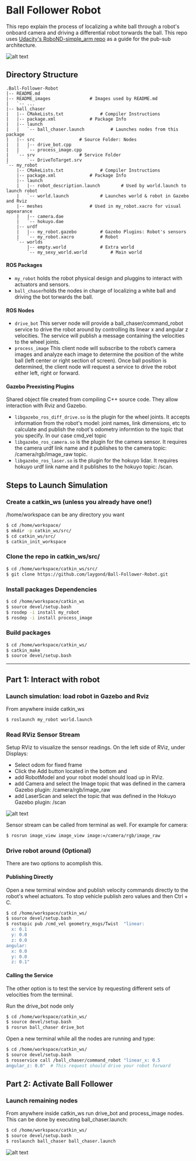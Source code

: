
# Ball Follower Robot
This repo explain the process of localizing a white ball through a robot's onboard camera and driving a differential robot torwards the ball. This repo uses [Udacity's RoboND-simple_arm repo](https://github.com/udacity/RoboND-Simple_arm) as a guide for the pub-sub architecture. 

![alt text](README_images/follow.gif)

## Directory Structure
```
.Ball-Follower-Robot
|-- README.md
|-- README_images				# Images used by README.md
|   `-- ...
|-- ball_chaser
|   |-- CMakeLists.txt				# Compiler Instructions
|   |-- package.xml				# Package Info
|   |-- launch
|   |   `-- ball_chaser.launch			# Launches nodes from this package
|   |-- src					# Source Folder: Nodes
|   |   |-- drive_bot.cpp
|   |   `-- process_image.cpp
|   `-- srv					# Service Folder
|       `-- DriveToTarget.srv
`-- my_robot
    |-- CMakeLists.txt				# Compiler Instructions
    |-- package.xml				# Package Info
    |-- launch
    |   |-- robot_description.launch		# Used by world.launch to launch robot
    |   `-- world.launch			# Launches world & robot in Gazebo and Rviz 
    |-- meshes					# Used in my_robot.xacro for visual appearance
    |   |-- camera.dae
    |   `-- hokuyo.dae
    |-- urdf
    |   |-- my_robot.gazebo			# Gazebo Plugins: Robot's sensors
    |   `-- my_robot.xacro			# Robot 
    `-- worlds
        |-- empty.world				# Extra world
        `-- my_sexy_world.world			# Main world
```

#### ROS Packages 
- `my_robot` holds the robot physical design and pluggins to interact with actuators and sensors.
- `ball_chaser`holds the nodes in charge of localizing a white ball and driving the bot torwards the ball.

#### ROS Nodes
- `drive_bot` This server node will provide a ball_chaser/command_robot service to drive the robot around by controlling its linear x and angular z velocities. The service will publish a message containing the velocities to the wheel joints.
- `process_image` This client node will subscribe to the robot’s camera images and analyze each image to determine the position of the white ball (left center or right section of screen). Once ball position is determined, the client node will request a service to drive the robot either left, right or forward.

#### Gazebo Preexisting Plugins
Shared object file created from compiling C++ source code. They allow interaction with Rviz and Gazebo.
- `libgazebo_ros_diff_drive.so` is the plugin for the wheel joints. It accepts information from the robot's model: joint names, link dimensions, etc to calculate and publish the robot's odometry informtion to the topic that you specify. In our case cmd_vel topic
- `libgazebo_ros_camera.so` is the plugin for the camera sensor. It requires the camera urdf link name and it publishes to the camera topic: /camera/rgb/image_raw topic.
- `libgazebo_ros_laser.so` is the plugin for the hokuyo lidar. It requires hokuyo urdf link name and it publishes to the hokuyo topic: /scan.


## Steps to Launch Simulation

### Create a catkin_ws (unless you already have one!)
/home/workspace can be any directory you want
```sh
$ cd /home/workspace/
$ mkdir -p catkin_ws/src/
$ cd catkin_ws/src/
$ catkin_init_workspace
```

### Clone the repo in catkin_ws/src/
```sh
$ cd /home/workspace/catkin_ws/src/
$ git clone https://github.com/laygond/Ball-Follower-Robot.git
```

### Install packages Dependencies
```sh
$ cd /home/workspace/catkin_ws
$ source devel/setup.bash
$ rosdep -i install my_robot
$ rosdep -i install process_image
```

### Build packages
```sh
$ cd /home/workspace/catkin_ws/ 
$ catkin_make
$ source devel/setup.bash
```
---
## Part 1: Interact with robot

### Launch simulation: load robot in Gazebo and Rviz
From anywhere inside catkin_ws
```sh
$ roslaunch my_robot world.launch
```

### Read RViz Sensor Stream
Setup RViz to visualize the sensor readings. On the left side of RViz, under Displays:

- Select odom for fixed frame
- Click the Add button located in the bottom and
- add RobotModel and your robot model should load up in RViz.
- add Camera and select the Image topic that was defined in the camera Gazebo plugin: /camera/rgb/image_raw
- add LaserScan and select the topic that was defined in the Hokuyo Gazebo plugin: /scan

![alt text](README_images/ros1.PNG)

Sensor stream can be called from terminal as well. For example for camera:
```sh
$ rosrun image_view image_view image:=/camera/rgb/image_raw
```

### Drive robot around (Optional)
There are two options to acomplish this.

#### Publishing Directly
Open a new terminal window and publish velocity commands directly to the robot's wheel actuators. To stop vehicle publish zero values and then Ctrl + C.
```sh
$ cd /home/workspace/catkin_ws/
$ source devel/setup.bash
$ rostopic pub /cmd_vel geometry_msgs/Twist  "linear:
  x: 0.1
  y: 0.0
  z: 0.0
angular:
  x: 0.0
  y: 0.0
  z: 0.1" 
```
#### Calling the Service
The other option is to test the service by requesting different sets of velocities from the terminal.

Run the drive_bot node only
```sh
$ cd /home/workspace/catkin_ws/
$ source devel/setup.bash
$ rosrun ball_chaser drive_bot
```

Open a new terminal while all the nodes are running and type:
```sh
$ cd /home/workspace/catkin_ws/
$ source devel/setup.bash
$ rosservice call /ball_chaser/command_robot "linear_x: 0.5
angular_z: 0.0"  # This request should drive your robot forward
```

## Part 2: Activate Ball Follower
### Launch remaining nodes
From anywhere inside catkin_ws run drive_bot and process_image nodes. This can be done by executing ball_chaser.launch:
```sh
$ cd /home/workspace/catkin_ws/
$ source devel/setup.bash
$ roslaunch ball_chaser ball_chaser.launch
```

![alt text](README_images/follow1.gif)
